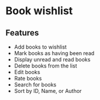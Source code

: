 Book wishlist
=============

Features
--------
* Add books to wishlist
* Mark books as having been read
* Display unread and read books
* Delete books from the list
* Edit books
* Rate books
* Search for books
* Sort by ID, Name, or Author
